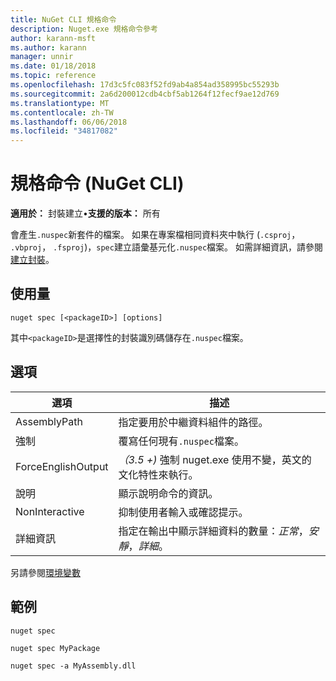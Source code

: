 ```yaml
---
title: NuGet CLI 規格命令
description: Nuget.exe 規格命令參考
author: karann-msft
ms.author: karann
manager: unnir
ms.date: 01/18/2018
ms.topic: reference
ms.openlocfilehash: 17d3c5fc083f52fd9ab4a854ad358995bc55293b
ms.sourcegitcommit: 2a6d200012cdb4cbf5ab1264f12fecf9ae12d769
ms.translationtype: MT
ms.contentlocale: zh-TW
ms.lasthandoff: 06/06/2018
ms.locfileid: "34817082"
---
```

# <a name="spec-command-nuget-cli"></a>規格命令 (NuGet CLI)

**適用於：** 封裝建立&bullet;**支援的版本：** 所有

會產生`.nuspec`新套件的檔案。 如果在專案檔相同資料夾中執行 (`.csproj`， `.vbproj`， `.fsproj`)，`spec`建立語彙基元化`.nuspec`檔案。 如需詳細資訊，請參閱[建立封裝](../create-packages/creating-a-package.md)。

## <a name="usage"></a>使用量

```cli
nuget spec [<packageID>] [options]
```

其中`<packageID>`是選擇性的封裝識別碼儲存在`.nuspec`檔案。

## <a name="options"></a>選項

| 選項 | 描述 |
| --- | --- |
| AssemblyPath | 指定要用於中繼資料組件的路徑。 |
| 強制 | 覆寫任何現有`.nuspec`檔案。 |
| ForceEnglishOutput | *（3.5 +)* 強制 nuget.exe 使用不變，英文的文化特性來執行。 |
| 說明 | 顯示說明命令的資訊。 |
| NonInteractive | 抑制使用者輸入或確認提示。 |
| 詳細資訊 | 指定在輸出中顯示詳細資料的數量：*正常*，*安靜*，*詳細*。 |

另請參閱[環境變數](cli-ref-environment-variables.md)

## <a name="examples"></a>範例

```cli
nuget spec

nuget spec MyPackage

nuget spec -a MyAssembly.dll
```
